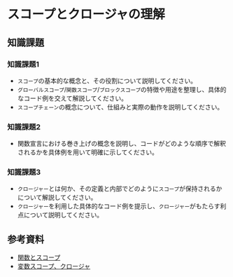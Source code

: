 # スコープとクロージャの理解

## 知識課題

### 知識課題1

- `スコープ`の基本的な概念と、その役割について説明してください。
- `グローバルスコープ`/`関数スコープ`/`ブロックスコープ`の特徴や用途を整理し、具体的なコード例を交えて解説してください。
- `スコープチェーン`の概念について、仕組みと実際の動作を説明してください。

### 知識課題2

- 関数宣言における巻き上げの概念を説明し、コードがどのような順序で解釈されるかを具体例を用いて明確に示してください。

### 知識課題3

- `クロージャー`とは何か、その定義と内部でどのように`スコープ`が保持されるかについて解説してください。
- `クロージャー`を利用した具体的なコード例を提示し、`クロージャー`がもたらす利点について説明してください。

## 参考資料

- [関数とスコープ](https://jsprimer.net/basic/function-scope/)
- [変数スコープ、クロージャ](https://ja.javascript.info/closure)
